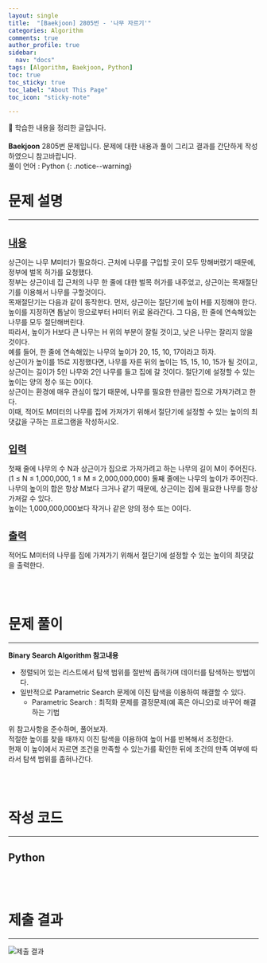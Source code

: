 ```yaml
---
layout: single
title:  "[Baekjoon] 2805번 - '나무 자르기'" 
categories: Algorithm
comments: true
author_profile: true
sidebar:
  nav: "docs"
tags: [Algorithm, Baekjoon, Python]
toc: true
toc_sticky: true
toc_label: "About This Page"
toc_icon: "sticky-note"

---
```


📣 학습한 내용을 정리한 글입니다. <br>
<br>
**Baekjoon** 2805번 문제입니다. 문제에 대한 내용과 풀이 그리고 결과를 간단하게 작성하였으니 참고바랍니다.  
풀이 언어 : Python
{: .notice--warning}

# 문제 설명

---

<br>
<b><u><span style="font-size:20px">내용</span></u></b>

상근이는 나무 M미터가 필요하다. 근처에 나무를 구입할 곳이 모두 망해버렸기 때문에, 정부에 벌목 허가를 요청했다.  
정부는 상근이네 집 근처의 나무 한 줄에 대한 벌목 허가를 내주었고, 상근이는 목재절단기를 이용해서 나무를 구할것이다.  
목재절단기는 다음과 같이 동작한다. 먼저, 상근이는 절단기에 높이 H를 지정해야 한다.  
높이를 지정하면 톱날이 땅으로부터 H미터 위로 올라간다. 그 다음, 한 줄에 연속해있는 나무를 모두 절단해버린다.  
따라서, 높이가 H보다 큰 나무는 H 위의 부분이 잘릴 것이고, 낮은 나무는 잘리지 않을 것이다.  
예를 들어, 한 줄에 연속해있는 나무의 높이가 20, 15, 10, 17이라고 하자.  
상근이가 높이를 15로 지정했다면, 나무를 자른 뒤의 높이는 15, 15, 10, 15가 될 것이고,  
상근이는 길이가 5인 나무와 2인 나무를 들고 집에 갈 것이다. 절단기에 설정할 수 있는 높이는 양의 정수 또는 0이다.  
상근이는 환경에 매우 관심이 많기 때문에, 나무를 필요한 만큼만 집으로 가져가려고 한다.  
이때, 적어도 M미터의 나무를 집에 가져가기 위해서 절단기에 설정할 수 있는 높이의 최댓값을 구하는 프로그램을 작성하시오.

<br>
<b><u><span style="font-size:20px">입력</span></u></b>

첫째 줄에 나무의 수 N과 상근이가 집으로 가져가려고 하는 나무의 길이 M이 주어진다. (1 ≤ N ≤ 1,000,000, 1 ≤ M ≤ 2,000,000,000)
둘째 줄에는 나무의 높이가 주어진다. 나무의 높이의 합은 항상 M보다 크거나 같기 때문에, 상근이는 집에 필요한 나무를 항상 가져갈 수 있다.  
높이는 1,000,000,000보다 작거나 같은 양의 정수 또는 0이다.

<br>
<b><u><span style="font-size:20px">출력</span></u></b>

적어도 M미터의 나무를 집에 가져가기 위해서 절단기에 설정할 수 있는 높이의 최댓값을 출력한다.

<br>
<br>

# 문제 풀이

---

**Binary Search Algorithm 참고내용**
- 정렬되어 있는 리스트에서 탐색 범위를 절반씩 좁혀가며 데이터를 탐색하는 방법이다.<br>
- 일반적으로 Parametric Search 문제에 이진 탐색을 이용하여 해결할 수 있다.
  - Parametric Search : 최적화 문제를 결정문제(예 혹은 아니오)로 바꾸어 해결하는 기법<br>

위 참고사항을 준수하며, 풀어보자.<br>
적절한 높이를 찾을 때까지 이진 탐색을 이용하여 높이 H를 반복해서 조정한다.  
현재 이 높이에서 자르면 조건을 만족할 수 있는가를 확인한 뒤에 조건의 만족 여부에 따라서 탐색 범위를 좁혀나간다.

<br>
<br>

# 작성 코드

---

## Python

<script src="https://gist.github.com/easyoung-lee/45f2ff961caa74f1bee46c0028ee4e9c.js"></script>

<br>
<br>

# 제출 결과

---
![제출 결과](https://github.com/easyoung-lee/easyoung-lee.github.io/blob/19f24ad0852ddecc8038631971dddc6b51d4eeb9/images/Algorithm/Baekjoon/Baekjoon-2805%EB%B2%88.png)
